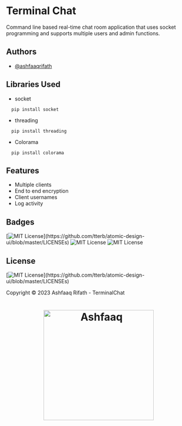 # Terminal Chat
Command line based real-time chat room application that uses socket programming and supports multiple users and admin functions.


## Authors

- [@ashfaaqrifath](https://www.github.com/ashfaaqrifath)


## Libraries Used
* socket
```
  pip install socket
```

* threading
```
  pip install threading
```

* Colorama
```
  pip install colorama
```

## Features

- Multiple clients
- End to end encryption
- Client usernames
- Log activity


## Badges

[![MIT License](https://img.shields.io/apm/l/atomic-design-ui.svg?)](https://github.com/tterb/atomic-design-ui/blob/master/LICENSEs)
![MIT License](https://img.shields.io/github/followers/ashfaaqrifath?style=social)
![MIT License](https://img.shields.io/github/stars/ashfaaqrifath/Chat-Server?style=social)



## License

[![MIT License](https://img.shields.io/apm/l/atomic-design-ui.svg?)](https://github.com/tterb/atomic-design-ui/blob/master/LICENSEs)

Copyright © 2023 Ashfaaq Rifath - TerminalChat


##
<h1 align="center">
  <img width="300" src="https://ashfaaqrifath.github.io/aqlogo9.png" alt="Ashfaaq">
</h1>
